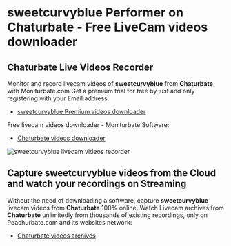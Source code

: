 # sweetcurvyblue Performer on Chaturbate - Free LiveCam videos downloader

## Chaturbate Live Videos Recorder

Monitor and record livecam videos of **sweetcurvyblue** from **Chaturbate** with Moniturbate.com
Get a premium trial for free by just and only registering with your Email address:
* [sweetcurvyblue Premium videos downloader](https://moniturbate.com/request-demo-licence-key.html)

Free livecam videos downloader - Moniturbate Software:
* [Chaturbate videos downloader](https://moniturbate.com/moniturbate-download-software.html)

![sweetcurvyblue livecam videos recorder](https://peachurnet.com/templates/moniturbate-software.png)


## Capture sweetcurvyblue videos from the Cloud and watch your recordings on Streaming

Without the need of downloading a software, capture **sweetcurvyblue** livecam videos from **Chaturbate** 100% online.
Watch Livecam archives from **Chaturbate** unlimitedly from thousands of existing recordings, only on Peachurbate.com and its websites network:
* [Chaturbate videos archives](https://peachurnet.com/)